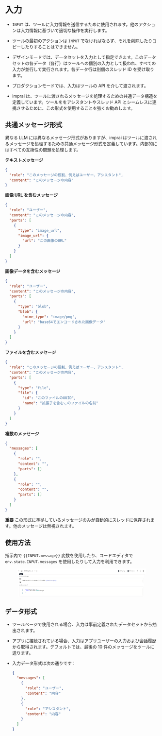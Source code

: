 # 入力

- `INPUT` は、ツールに入力情報を送信するために使用されます。他のアクションは入力情報に基づいて適切な操作を実行します。

- ツールの最初のアクションは `INPUT` でなければならず、それを削除したりコピーしたりすることはできません。

- デザインモードでは、データセットを入力として指定できます。このデータセットの各データ（各行）はツールへの個別の入力として扱われ、すべての入力が並行して実行されます。各データ行は別個のスレッド ID を受け取ります。

- プロダクションモードでは、入力はツールの API を介して渡されます。

- imprai は、ツールに渡されるメッセージを処理するための共通データ構造を定義しています。ツールををアシスタントやスレッド API とシームレスに連携させるために、この形式を使用することを強くお勧めします。

## 共通メッセージ形式

異なる LLM には異なるメッセージ形式がありますが、imprai はツールに渡されるメッセージを処理するための共通メッセージ形式を定義しています。内部的にはすべての互換性の問題を処理します。

**テキストメッセージ**

```json
{
  "role": "このメッセージの役割、例えばユーザー、アシスタント",
  "content": "このメッセージの内容"
}
```

**画像 URL を含むメッセージ**

```json
{
  "role": "ユーザー",
  "content": "このメッセージの内容",
  "parts": [
    {
      "type": "image_url",
      "image_url": {
        "url": "この画像のURL"
      }
    }
  ]
}
```

**画像データを含むメッセージ**

```json
{
  "role": "ユーザー",
  "content": "このメッセージの内容",
  "parts": [
    {
      "type": "blob",
      "blob": {
        "mime_type": "image/png",
        "url": "base64でエンコードされた画像データ"
      }
    }
  ]
}
```

**ファイルを含むメッセージ**

```json
{
  "role": "このメッセージの役割、例えばユーザー、アシスタント",
  "content": "このメッセージの内容",
  "parts": [
    {
      "type": "file",
      "file": {
        "id": "このファイルのUUID",
        "name": "拡張子を含むこのファイルの名前"
      }
    }
  ]
}
```

**複数のメッセージ**

```json
{
  "messages": [
    {
      "role": "",
      "content": "",
      "parts": []
    },
    {
      "role": "",
      "content": "",
      "parts": []
    }
  ]
}
```

**重要**
この形式に準拠しているメッセージのみが自動的にスレッドに保存されます。他のメッセージは無視されます。

## 使用方法

指示内で `{{INPUT.message}}` 変数を使用したり、コードエディタで `env.state.INPUT.messages` を使用したりして入力を利用できます。

<figure><img src="../../../images/screenshot-20240628-142015.png"></figure>

## データ形式

- ツールページで使用される場合、入力は事前定義されたデータセットから抽出されます。

- アプリに接続されている場合、入力はアプリユーザーの入力および会話履歴から取得されます。デフォルトでは、最後の 10 件のメッセージをツールに送ります。

- 入力データ形式は次の通りです：

  ```json
  {
    "messages": [
      {
        "role": "ユーザー",
        "content": "内容"
      },
      {
        "role": "アシスタント",
        "content": "内容"
      }
    ]
  }
  ```

<!-- ご不明点がありましたら、お知らせください。 -->
